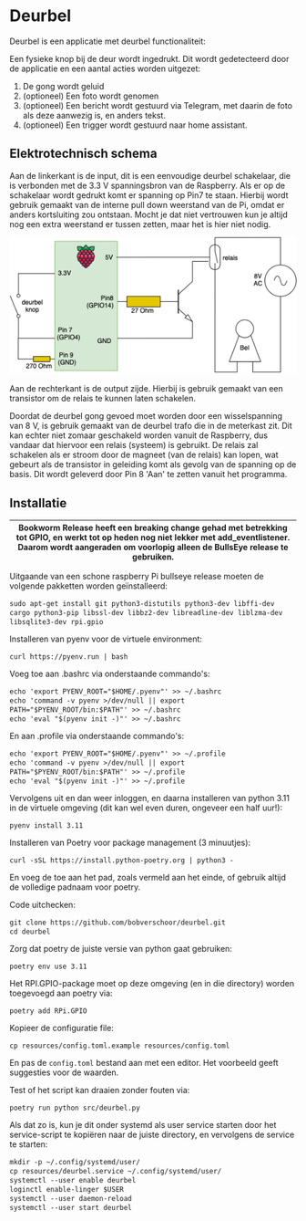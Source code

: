 # Deurbel

Deurbel is een applicatie met deurbel functionaliteit:

Een fysieke knop bij de deur wordt ingedrukt. 
Dit wordt gedetecteerd door de applicatie en een aantal acties worden uitgezet:
1. De gong wordt geluid
2. (optioneel) Een foto wordt genomen
3. (optioneel) Een bericht wordt gestuurd via Telegram, met daarin de foto als deze aanwezig is, en anders tekst.
4. (optioneel) Een trigger wordt gestuurd naar home assistant.

## Elektrotechnisch schema

Aan de linkerkant is de input, dit is een eenvoudige deurbel schakelaar, die is verbonden met de 3.3 V spanningsbron van de Raspberry.
Als er op de schakelaar wordt gedrukt komt er spanning op Pin7 te staan. 
Hierbij wordt gebruik gemaakt van de interne pull down weerstand van de Pi, omdat er anders kortsluiting zou ontstaan. 
Mocht je dat niet vertrouwen kun je altijd nog een extra weerstand er tussen zetten, maar het is hier niet nodig.

![deurbel_el_layout.png](resources/deurbel_el_layout.png)

Aan de rechterkant is de output zijde. Hierbij is gebruik gemaakt van een transistor om de relais te kunnen laten schakelen.
 
Doordat de deurbel gong gevoed moet worden door een wisselspanning van 8 V, is gebruik gemaakt van de deurbel trafo die in de meterkast zit.
Dit kan echter niet zomaar geschakeld worden vanuit de Raspberry, dus vandaar dat hiervoor een relais (systeem) is gebruikt.
De relais zal schakelen als er stroom door de magneet (van de relais) kan lopen, wat gebeurt als de transistor in geleiding komt als gevolg van de spanning op de basis.
Dit wordt geleverd door Pin 8 'Aan' te zetten vanuit het programma.

## Installatie

| Bookworm Release heeft een breaking change gehad met betrekking tot GPIO, en werkt tot op heden nog niet lekker met add_eventlistener.<br/>Daarom wordt aangeraden om voorlopig alleen de BullsEye release te gebruiken. |
|--------------------------------------------------------------------------------------------------------------------------------------------------------------------------------------------------------------------------|


Uitgaande van een schone raspberry Pi bullseye release moeten de volgende pakketten worden geïnstalleerd:

    sudo apt-get install git python3-distutils python3-dev libffi-dev cargo python3-pip libssl-dev libbz2-dev libreadline-dev liblzma-dev libsqlite3-dev rpi.gpio

Installeren van pyenv voor de virtuele environment:

    curl https://pyenv.run | bash

Voeg toe aan .bashrc via onderstaande commando's:

    echo 'export PYENV_ROOT="$HOME/.pyenv"' >> ~/.bashrc
    echo 'command -v pyenv >/dev/null || export PATH="$PYENV_ROOT/bin:$PATH"' >> ~/.bashrc
    echo 'eval "$(pyenv init -)"' >> ~/.bashrc

En aan .profile via onderstaande commando's:

    echo 'export PYENV_ROOT="$HOME/.pyenv"' >> ~/.profile
    echo 'command -v pyenv >/dev/null || export PATH="$PYENV_ROOT/bin:$PATH"' >> ~/.profile
    echo 'eval "$(pyenv init -)"' >> ~/.profile

Vervolgens uit en dan weer inloggen, en daarna installeren van python 3.11 in de virtuele omgeving 
(dit kan wel even duren, ongeveer een half uur!):

    pyenv install 3.11

Installeren van Poetry voor package management (3 minuutjes):
    
    curl -sSL https://install.python-poetry.org | python3 -

En voeg de toe aan het pad, zoals vermeld aan het einde, of gebruik altijd de volledige padnaam voor poetry.

Code uitchecken:

    git clone https://github.com/bobverschoor/deurbel.git
    cd deurbel

Zorg dat poetry de juiste versie van python gaat gebruiken:

    poetry env use 3.11

Het RPI.GPIO-package moet op deze omgeving (en in die directory) worden toegevoegd aan poetry via:

    poetry add RPi.GPIO

Kopieer de configuratie file:

    cp resources/config.toml.example resources/config.toml

En pas de `config.toml` bestand aan met een editor. Het voorbeeld geeft suggesties voor de waarden.

Test of het script kan draaien zonder fouten via:

    poetry run python src/deurbel.py

Als dat zo is, kun je dit onder systemd als user service starten door het service-script te kopiëren 
naar de juiste directory, en vervolgens de service te starten:

    mkdir -p ~/.config/systemd/user/
    cp resources/deurbel.service ~/.config/systemd/user/
    systemctl --user enable deurbel
    loginctl enable-linger $USER
    systemctl --user daemon-reload
    systemctl --user start deurbel




